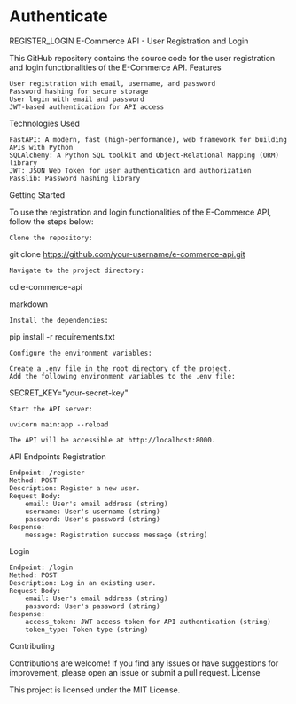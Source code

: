 # Authenticate

REGISTER_LOGIN
E-Commerce API - User Registration and Login

This GitHub repository contains the source code for the user registration and login functionalities of the E-Commerce API.
Features

    User registration with email, username, and password
    Password hashing for secure storage
    User login with email and password
    JWT-based authentication for API access

Technologies Used

    FastAPI: A modern, fast (high-performance), web framework for building APIs with Python
    SQLAlchemy: A Python SQL toolkit and Object-Relational Mapping (ORM) library
    JWT: JSON Web Token for user authentication and authorization
    Passlib: Password hashing library

Getting Started

To use the registration and login functionalities of the E-Commerce API, follow the steps below:

    Clone the repository:

git clone https://github.com/your-username/e-commerce-api.git

    Navigate to the project directory:

cd e-commerce-api

markdown

    Install the dependencies:

pip install -r requirements.txt

    Configure the environment variables:

    Create a .env file in the root directory of the project.
    Add the following environment variables to the .env file:

SECRET_KEY="your-secret-key"

    Start the API server:

    uvicorn main:app --reload

    The API will be accessible at http://localhost:8000.

API Endpoints
Registration

    Endpoint: /register
    Method: POST
    Description: Register a new user.
    Request Body:
        email: User's email address (string)
        username: User's username (string)
        password: User's password (string)
    Response:
        message: Registration success message (string)

Login

    Endpoint: /login
    Method: POST
    Description: Log in an existing user.
    Request Body:
        email: User's email address (string)
        password: User's password (string)
    Response:
        access_token: JWT access token for API authentication (string)
        token_type: Token type (string)

Contributing

Contributions are welcome! If you find any issues or have suggestions for improvement, please open an issue or submit a pull request.
License

This project is licensed under the MIT License.

